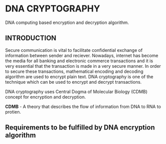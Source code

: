 # DNA CRYPTOGRAPHY

DNA computing based encryption and decryption algorithm. 


## INTRODUCTION
Secure communication is vital to facilitate confidential exchange of information between sender and reciever.
Nowadays, internet has become the media for all banking and electronic commerce transactions and it is very essential that the transaction is made in a very secure manner. In order to secure these transactions, mathematical encoding and decoding algorithm are used to encrypt plain text. DNA cryptography is one of the technique which can be used to encrypt and decrypt transactions.

DNA cryptography uses Central Dogma of Molecular Biology (CDMB) concept for encryption and decryption.

**CDMB** - A theory that describes the flow of information from DNA to RNA to protien.

## Requirements to be fulfilled by DNA encryption algorithm

